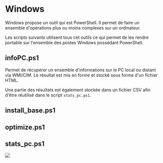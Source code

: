 # Windows

Windows propose un outil qui est PowerShell. Il permet de faire un ensemble d'opérations plus ou moins complexes sur un ordinateur.

Les scripts suivants utilisent tous cet outils ce qui permet de les rendre portable sur l'ensemble des postes Windows possédant PowerShell.

## infoPC.ps1

Permet de récupérer un ensemble d'informations sur le PC local ou distant via WMI/CIM. Le résultat est mis en forme et stocké sous forme d'un fichier HTML.

Une partie des résultats est également stockée dans un fichier CSV afin d'être réutilisé dans le script ```stats_pc.ps1```.

## install_base.ps1

## optimize.ps1

## stats_pc.ps1

![](https://lut.im/Hu554aDFY5/Nn773p4dJx5zeyod)